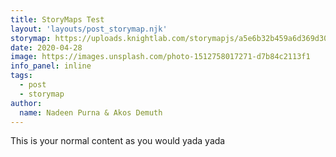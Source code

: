 ```yaml
---
title: StoryMaps Test
layout: 'layouts/post_storymap.njk' 
storymap: https://uploads.knightlab.com/storymapjs/a5e6b32b459a6d369d308731609af747/third-sector-response-to-covid-19-dundee-cases/published.json
date: 2020-04-28
image: https://images.unsplash.com/photo-1512758017271-d7b84c2113f1
info_panel: inline
tags:
  - post
  - storymap
author:
  name: Nadeen Purna & Akos Demuth
---
```

This is your normal content as you would yada yada